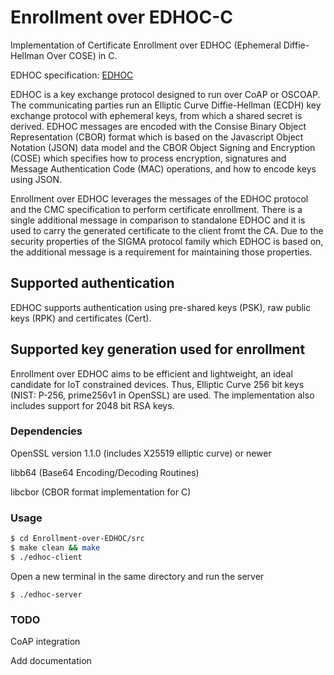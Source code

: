 # Enrollment over EDHOC-C
Implementation of Certificate Enrollment over EDHOC (Ephemeral Diffie-Hellman Over COSE) in C.

EDHOC specification: [EDHOC](https://datatracker.ietf.org/doc/draft-selander-ace-cose-ecdhe/)

EDHOC is a key exchange protocol designed to run over CoAP or OSCOAP. The communicating parties run an Elliptic Curve Diffie-Hellman (ECDH) key exchange protocol with ephemeral keys, from which a shared secret is derived. EDHOC messages are encoded with the Consise Binary Object Representation (CBOR) format which is based on the Javascript Object Notation (JSON) data model and the CBOR Object Signing and Encryption (COSE) which specifies how to process encryption, signatures and Message Authentication Code (MAC) operations, and how to encode keys using JSON. 

Enrollment over EDHOC leverages the messages of the EDHOC protocol and the CMC specification to perform certificate enrollment. There is a single additional message in comparison to standalone EDHOC and it is used to carry the generated certificate to the client fromt the CA. Due to the security properties of the SIGMA protocol family which EDHOC is based on, the additional message is a requirement for maintaining those properties.

## Supported authentication
EDHOC supports authentication using pre-shared keys (PSK), raw public keys (RPK) and certificates (Cert).

## Supported key generation used for enrollment
Enrollment over EDHOC aims to be efficient and lightweight, an ideal candidate for IoT constrained devices. Thus, Elliptic Curve 256 bit keys (NIST: P-256, prime256v1 in OpenSSL) are used. The implementation also includes support for 2048 bit RSA keys.

### Dependencies
OpenSSL version 1.1.0 (includes X25519 elliptic curve) or newer

libb64 (Base64 Encoding/Decoding Routines)

libcbor (CBOR format implementation for C)

### Usage
```sh
$ cd Enrollment-over-EDHOC/src
$ make clean && make
$ ./edhoc-client
```
Open a new terminal in the same directory and run the server
```
$ ./edhoc-server
```

### TODO
CoAP integration

Add documentation
